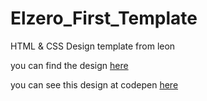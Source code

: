 # Elzero_First_Template
HTML &amp; CSS Design template from leon

you can find the design [here](https://www.graphberry.com/item/leon-psd-agency-template)

you can see this design at codepen [here](https://codepen.io/maheraladdin/pen/MWVpOwp)
